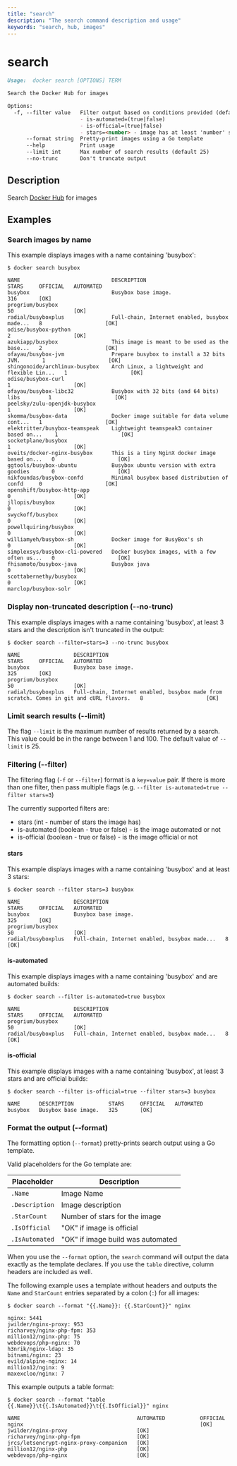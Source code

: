 ```yaml
---
title: "search"
description: "The search command description and usage"
keywords: "search, hub, images"
---
```


# search

```markdown
Usage:  docker search [OPTIONS] TERM

Search the Docker Hub for images

Options:
  -f, --filter value   Filter output based on conditions provided (default [])
                       - is-automated=(true|false)
                       - is-official=(true|false)
                       - stars=<number> - image has at least 'number' stars
      --format string  Pretty-print images using a Go template
      --help           Print usage
      --limit int      Max number of search results (default 25)
      --no-trunc       Don't truncate output
```

## Description

Search [Docker Hub](https://hub.docker.com) for images

## Examples

### Search images by name

This example displays images with a name containing 'busybox':

```console
$ docker search busybox

NAME                             DESCRIPTION                                     STARS     OFFICIAL   AUTOMATED
busybox                          Busybox base image.                             316       [OK]
progrium/busybox                                                                 50                   [OK]
radial/busyboxplus               Full-chain, Internet enabled, busybox made...   8                    [OK]
odise/busybox-python                                                             2                    [OK]
azukiapp/busybox                 This image is meant to be used as the base...   2                    [OK]
ofayau/busybox-jvm               Prepare busybox to install a 32 bits JVM.       1                    [OK]
shingonoide/archlinux-busybox    Arch Linux, a lightweight and flexible Lin...   1                    [OK]
odise/busybox-curl                                                               1                    [OK]
ofayau/busybox-libc32            Busybox with 32 bits (and 64 bits) libs         1                    [OK]
peelsky/zulu-openjdk-busybox                                                     1                    [OK]
skomma/busybox-data              Docker image suitable for data volume cont...   1                    [OK]
elektritter/busybox-teamspeak    Lightweight teamspeak3 container based on...    1                    [OK]
socketplane/busybox                                                              1                    [OK]
oveits/docker-nginx-busybox      This is a tiny NginX docker image based on...   0                    [OK]
ggtools/busybox-ubuntu           Busybox ubuntu version with extra goodies       0                    [OK]
nikfoundas/busybox-confd         Minimal busybox based distribution of confd     0                    [OK]
openshift/busybox-http-app                                                       0                    [OK]
jllopis/busybox                                                                  0                    [OK]
swyckoff/busybox                                                                 0                    [OK]
powellquiring/busybox                                                            0                    [OK]
williamyeh/busybox-sh            Docker image for BusyBox's sh                   0                    [OK]
simplexsys/busybox-cli-powered   Docker busybox images, with a few often us...   0                    [OK]
fhisamoto/busybox-java           Busybox java                                    0                    [OK]
scottabernethy/busybox                                                           0                    [OK]
marclop/busybox-solr
```

### <a name="no-trunc"></a> Display non-truncated description (--no-trunc)

This example displays images with a name containing 'busybox',
at least 3 stars and the description isn't truncated in the output:

```console
$ docker search --filter=stars=3 --no-trunc busybox

NAME                 DESCRIPTION                                                                               STARS     OFFICIAL   AUTOMATED
busybox              Busybox base image.                                                                       325       [OK]
progrium/busybox                                                                                               50                   [OK]
radial/busyboxplus   Full-chain, Internet enabled, busybox made from scratch. Comes in git and cURL flavors.   8                    [OK]
```

### <a name="limit"></a> Limit search results (--limit)

The flag `--limit` is the maximum number of results returned by a search. This value could
be in the range between 1 and 100. The default value of `--limit` is 25.

### <a name="filter"></a> Filtering (--filter)

The filtering flag (`-f` or `--filter`) format is a `key=value` pair. If there is more
than one filter, then pass multiple flags (e.g. `--filter is-automated=true --filter stars=3`)

The currently supported filters are:

- stars (int - number of stars the image has)
- is-automated (boolean - true or false) - is the image automated or not
- is-official (boolean - true or false) - is the image official or not

#### stars

This example displays images with a name containing 'busybox' and at
least 3 stars:

```console
$ docker search --filter stars=3 busybox

NAME                 DESCRIPTION                                     STARS     OFFICIAL   AUTOMATED
busybox              Busybox base image.                             325       [OK]
progrium/busybox                                                     50                   [OK]
radial/busyboxplus   Full-chain, Internet enabled, busybox made...   8                    [OK]
```

#### is-automated

This example displays images with a name containing 'busybox'
and are automated builds:

```console
$ docker search --filter is-automated=true busybox

NAME                 DESCRIPTION                                     STARS     OFFICIAL   AUTOMATED
progrium/busybox                                                     50                   [OK]
radial/busyboxplus   Full-chain, Internet enabled, busybox made...   8                    [OK]
```

#### is-official

This example displays images with a name containing 'busybox', at least
3 stars and are official builds:

```console
$ docker search --filter is-official=true --filter stars=3 busybox

NAME      DESCRIPTION           STARS     OFFICIAL   AUTOMATED
busybox   Busybox base image.   325       [OK]
```

### <a name="format"></a> Format the output (--format)

The formatting option (`--format`) pretty-prints search output
using a Go template.

Valid placeholders for the Go template are:

| Placeholder    | Description                       |
|----------------|-----------------------------------|
| `.Name`        | Image Name                        |
| `.Description` | Image description                 |
| `.StarCount`   | Number of stars for the image     |
| `.IsOfficial`  | "OK" if image is official         |
| `.IsAutomated` | "OK" if image build was automated |

When you use the `--format` option, the `search` command will
output the data exactly as the template declares. If you use the
`table` directive, column headers are included as well.

The following example uses a template without headers and outputs the
`Name` and `StarCount` entries separated by a colon (`:`) for all images:

```console
$ docker search --format "{{.Name}}: {{.StarCount}}" nginx

nginx: 5441
jwilder/nginx-proxy: 953
richarvey/nginx-php-fpm: 353
million12/nginx-php: 75
webdevops/php-nginx: 70
h3nrik/nginx-ldap: 35
bitnami/nginx: 23
evild/alpine-nginx: 14
million12/nginx: 9
maxexcloo/nginx: 7
```

This example outputs a table format:

```console
$ docker search --format "table {{.Name}}\t{{.IsAutomated}}\t{{.IsOfficial}}" nginx

NAME                                     AUTOMATED           OFFICIAL
nginx                                                        [OK]
jwilder/nginx-proxy                      [OK]
richarvey/nginx-php-fpm                  [OK]
jrcs/letsencrypt-nginx-proxy-companion   [OK]
million12/nginx-php                      [OK]
webdevops/php-nginx                      [OK]
```
